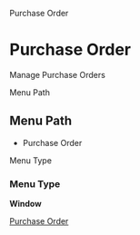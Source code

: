 
Purchase Order
# Purchase Order


Manage Purchase Orders

Menu Path
## Menu Path



- Purchase Order

Menu Type
### Menu Type

**Window**


[Purchase Order](../../functional-guide/window/window-purchase-order.md)